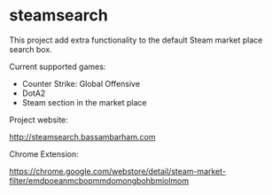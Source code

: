 steamsearch
===========

This project add extra functionality to the default Steam market place search box.

Current supported games:
- Counter Strike: Global Offensive
- DotA2
- Steam section in the market place

Project website:

http://steamsearch.bassambarham.com

Chrome Extension:

https://chrome.google.com/webstore/detail/steam-market-filter/emdpoeanmcbopmmdomongbohbmiolmom
